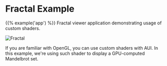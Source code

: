 # Fractal Example

{{% example('app') %}}
Fractal viewer application demonstrating usage of custom shaders.

![Fractal](https://sun9-42.userapi.com/impf/WruyOdMmMBrRfpjJ7QrhFepZj7obL3VMGxNSaw/Tr8XxKqdVV8.jpg?size=1261x740&quality=96&proxy=1&sign=f6b851a26a7c40a5f1c22367a34f4c71&type=album)

If you are familiar with OpenGL, you can use custom shaders with AUI. In this example, we're using such shader to
display a GPU-computed Mandelbrot set.